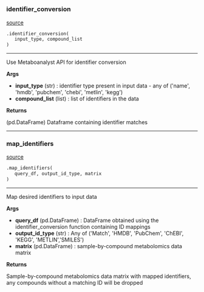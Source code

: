 #


### identifier_conversion
[source](https://github.com/cwieder/py-ssPA\blob\master\src/sspa/identifier_conversion.py\#L5)
```python
.identifier_conversion(
   input_type, compound_list
)
```

---
Use Metaboanalyst API for identifier conversion

**Args**

* **input_type** (str) : identifier type present in input data - any of ('name', 'hmdb', 'pubchem', 'chebi', 'metlin', 'kegg')
* **compound_list** (list) : list of identifiers in the data


**Returns**

(pd.DataFrame) Dataframe containing identifier matches 

----


### map_identifiers
[source](https://github.com/cwieder/py-ssPA\blob\master\src/sspa/identifier_conversion.py\#L35)
```python
.map_identifiers(
   query_df, output_id_type, matrix
)
```

---
Map desired identifiers to input data

**Args**

* **query_df** (pd.DataFrame) : DataFrame obtained using the identifier_conversion function containing ID mappings
* **output_id_type** (str) : Any of ('Match', 'HMDB', 'PubChem', 'ChEBI', 'KEGG', 'METLIN','SMILES')
* **matrix** (pd.DataFrame) : sample-by-compound metabolomics data matrix


**Returns**

Sample-by-compound metabolomics data matrix with mapped identifiers, any compounds without a matching ID will be dropped
